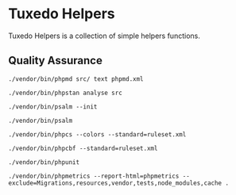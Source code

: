 # Tuxedo Helpers
Tuxedo Helpers is a collection of simple helpers functions.

## Quality Assurance

`./vendor/bin/phpmd src/ text phpmd.xml`

`./vendor/bin/phpstan analyse src`

`./vendor/bin/psalm --init`

`./vendor/bin/psalm`

`./vendor/bin/phpcs --colors --standard=ruleset.xml`

`./vendor/bin/phpcbf --standard=ruleset.xml`

`./vendor/bin/phpunit`

`./vendor/bin/phpmetrics --report-html=phpmetrics --exclude=Migrations,resources,vendor,tests,node_modules,cache .`
